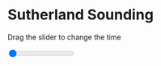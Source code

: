 <h1>Sutherland Sounding</h1>
<p>Drag the slider to change the time</p>

<div class="slidecontainer">
<input oninput='setImage(this)' class="slider" type="range" min="0" max="5" value="0" step="1" />
<img id='img'/>
</div>

<script>
var img = document.getElementById('img');
var img_array = ['/assets/images/skwt/skd_sul_wrfout_d01_2020-04-26_12:00:00.png',
'/assets/images/skwt/skd_sul_wrfout_d01_2020-04-26_18:00:00.png',
'/assets/images/skwt/skd_sul_wrfout_d01_2020-04-27_00:00:00.png',
'/assets/images/skwt/skd_sul_wrfout_d01_2020-04-27_06:00:00.png',
'/assets/images/skwt/skd_sul_wrfout_d01_2020-04-27_12:00:00.png',];
function setImage(obj)
{
        var value = obj.value;
        img.src = img_array[value];

}
</script>
